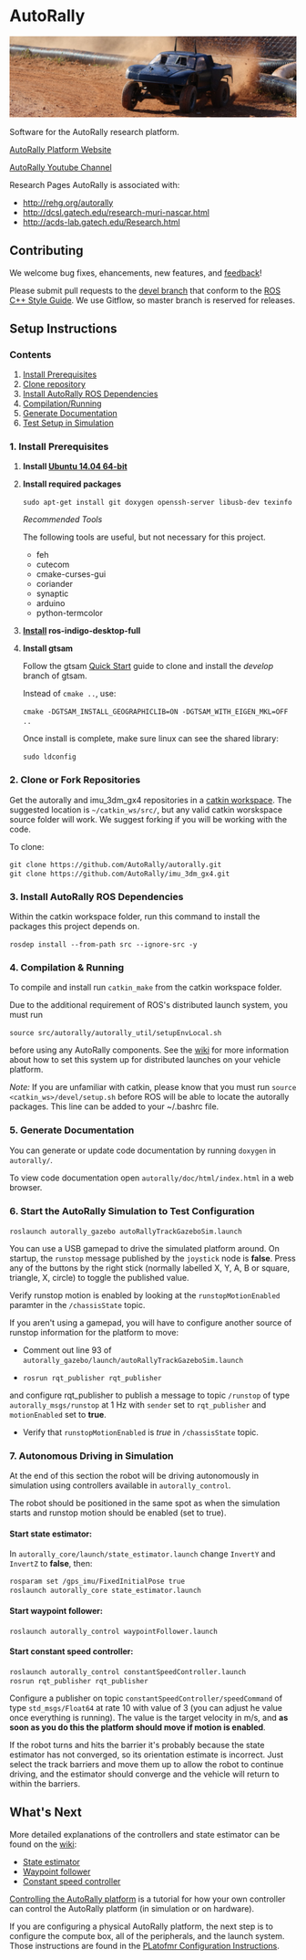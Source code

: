 # AutoRally

![alt text](doc/autorally_repo.jpg "Platform image")

Software for the AutoRally research platform.

[AutoRally Platform Website](http://autorally.github.io)

[AutoRally Youtube Channel](https://www.youtube.com/channel/UCSt0P1uqi4zU5RX2DZC_Qvg)

Research Pages AutoRally is associated with:
  * http://rehg.org/autorally
  * http://dcsl.gatech.edu/research-muri-nascar.html
  * http://acds-lab.gatech.edu/Research.html

## Contributing

We welcome bug fixes, ehancements, new features, and [feedback](https://github.com/AutoRally/autorally/issues)!

Please submit pull requests to the [devel branch](https://github.com/AutoRally/autorally/pull/new/devel) that conform to the [ROS C++ Style Guide](http://wiki.ros.org/CppStyleGuide). We use Gitflow, so master branch is reserved for releases.

## Setup Instructions

### Contents
1. [Install Prerequisites](#1-install-prerequisites)
2. [Clone repository](#2-clone-or-fork-repositories)
3. [Install AutoRally ROS Dependencies](#3-install-autorally-ros-dependencies)
4. [Compilation/Running](#4-compilation-running)
5. [Generate Documentation](#5-generate-documentation)
6. [Test Setup in Simulation](#6-test-setup-in-simulation)

### 1. Install Prerequisites
1. __Install [Ubuntu 14.04 64-bit](http://www.ubuntu.com)__
2. __Install required packages__

   ```sudo apt-get install git doxygen openssh-server libusb-dev texinfo```
   
   _Recommended Tools_
   
   The following tools are useful, but not necessary for this project.
   * feh
   * cutecom
   * cmake-curses-gui
   * coriander
   * synaptic
   * arduino
   * python-termcolor
   
3. __[Install](http://www.ros.org/install/) ros-indigo-desktop-full__
4. __Install gtsam__

   Follow the gtsam [Quick Start](https://bitbucket.org/gtborg/gtsam/) guide to clone and install the _develop_ branch of gtsam. 

   Instead of `cmake ..`, use:

   ```cmake -DGTSAM_INSTALL_GEOGRAPHICLIB=ON -DGTSAM_WITH_EIGEN_MKL=OFF ..```

   Once install is complete, make sure linux can see the shared library:

   ```sudo ldconfig```
   
### 2. Clone or Fork Repositories

Get the autorally and imu_3dm_gx4 repositories in a [catkin workspace](http://wiki.ros.org/catkin/workspaces). The suggested location is `~/catkin_ws/src/`, but any valid catkin worskspace source folder will work. We suggest forking if you will be working with the code.

To clone:

    git clone https://github.com/AutoRally/autorally.git
    git clone https://github.com/AutoRally/imu_3dm_gx4.git

### 3. Install AutoRally ROS Dependencies

Within the catkin workspace folder, run this command to install the packages this project depends on.

```rosdep install --from-path src --ignore-src -y```

### 4. Compilation & Running

To compile and install run `catkin_make` from the catkin workspace folder.

Due to the additional requirement of ROS's distributed launch system, you must run

`source src/autorally/autorally_util/setupEnvLocal.sh`

before using any AutoRally components. See the [wiki](https://github.com/AutoRally/autorally/wiki) for more information about how to set this system up for distributed launches on your vehicle platform.

_Note:_ If you are unfamiliar with catkin, please know that you must run `source <catkin_ws>/devel/setup.sh` before ROS will be able to locate the autorally packages. This line can be added to your ~/.bashrc file.

### 5. Generate Documentation

You can generate or update code documentation by running `doxygen` in `autorally/`.

To view code documentation open `autorally/doc/html/index.html` in a web browser.

### 6. Start the AutoRally Simulation to Test Configuration

```roslaunch autorally_gazebo autoRallyTrackGazeboSim.launch```

You can use a USB gamepad to drive the simulated platform around. On startup, the `runstop` message published by the `joystick` node is **false**. Press any of the buttons by the right stick (normally labelled X, Y, A, B or square, triangle, X, circle) to toggle the published value.

Verify runstop motion is enabled by looking at the `runstopMotionEnabled` paramter in the `/chassisState` topic.

If you aren't using a gamepad, you will have to configure another source of runstop information for the platform to move:

- Comment out line 93 of `autorally_gazebo/launch/autoRallyTrackGazeboSim.launch`

- ```rosrun rqt_publisher rqt_publisher```

and configure rqt_publisher to publish a message to topic `/runstop` of type `autorally_msgs/runstop` at 1 Hz with `sender` set to `rqt_publisher` and  `motionEnabled` set to **true**.

- Verify that `runstopMotionEnabled` is *true* in `/chassisState` topic.

### 7. Autonomous Driving in Simulation

At the end of this section the robot will be driving autonomously in simulation using controllers available in `autorally_control`.

The robot should be positioned in the same spot as when the simulation starts and runstop motion should be enabled (set to true).

#### Start state estimator:

In `autorally_core/launch/state_estimator.launch` change `InvertY` and `InvertZ` to **false**, then:
    
    rosparam set /gps_imu/FixedInitialPose true
    roslaunch autorally_core state_estimator.launch

#### Start waypoint follower:

    roslaunch autorally_control waypointFollower.launch

#### Start constant speed controller:

    roslaunch autorally_control constantSpeedController.launch
    rosrun rqt_publisher rqt_publisher

Configure a publisher on topic `constantSpeedController/speedCommand` of type `std_msgs/Float64` at rate 10 with value of 3 (you can adjust he value once everything is running). The value is the target velocity in m/s, and **as soon as you do this the platform should move if motion is enabled**.

If the robot turns and hits the barrier it's probably because the state estimator has not converged, so its orientation estimate is incorrect. Just select the track barriers and move them up to allow the robot to continue driving, and the estimator should converge and the vehicle will return to within the barriers.

## What's Next

More detailed explanations of the controllers and state estimator can be found on the [wiki](https://github.com/AutoRally/autorally/wiki):
* [State estimator](https://github.com/AutoRally/autorally/wiki/State%20Estimator)
* [Waypoint follower](https://github.com/AutoRally/autorally/wiki/Waypoint%20Following)
* [Constant speed controller](https://github.com/AutoRally/autorally/wiki/Constant%20Speed)

[Controlling the AutoRally platform](https://github.com/AutoRally/autorally/wiki/Controlling%20the%20AutoRally%20Platform) is a tutorial for how your own controller can control the AutoRally platform (in simulation or on hardware).

If you are configuring a physical AutoRally platform, the next step is to configure the compute box, all of the peripherals, and the launch system. Those instructions are found in the [PLatofmr Configuration Instructions](https://github.com/AutoRally/autorally/wiki/Platform%20Configuration%20Instructions).

